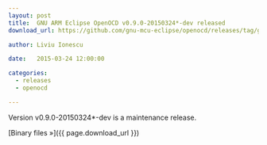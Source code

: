 ```yaml
---
layout: post
title:  GNU ARM Eclipse OpenOCD v0.9.0-20150324*-dev released
download_url: https://github.com/gnu-mcu-eclipse/openocd/releases/tag/gae-0.9.0-20150324

author: Liviu Ionescu

date:   2015-03-24 12:00:00

categories:
  - releases
  - openocd

---
```


Version v0.9.0-20150324*-dev is a maintenance release.

[Binary files »]({{ page.download_url }})
